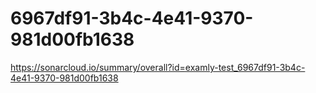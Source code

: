 # 6967df91-3b4c-4e41-9370-981d00fb1638
https://sonarcloud.io/summary/overall?id=examly-test_6967df91-3b4c-4e41-9370-981d00fb1638
